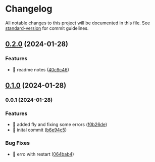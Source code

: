 # Changelog

All notable changes to this project will be documented in this file. See [standard-version](https://github.com/conventional-changelog/standard-version) for commit guidelines.

## [0.2.0](https://github.com/BawnX/memory-modyo/compare/v0.1.0...v0.2.0) (2024-01-28)


### Features

* 🎸 readme notes ([40c9c46](https://github.com/BawnX/memory-modyo/commit/40c9c461003336a7d6eaa5889b27f2b98aa95e06))

## [0.1.0](https://github.com/BawnX/memory-modyo/compare/v0.0.1...v0.1.0) (2024-01-28)

### 0.0.1 (2024-01-28)


### Features

* 🎸 added fly and fixing some errors ([f0b26de](https://github.com/BawnX/memory-modyo/commit/f0b26deacda4c413ab2a2a050cc3f29abb09f5ad))
* 🎸 inital commit ([b6e94c5](https://github.com/BawnX/memory-modyo/commit/b6e94c53c2c5547ab23f759fcd37ad6fd47d72e1))


### Bug Fixes

* 🐛 erro with restart ([064bab4](https://github.com/BawnX/memory-modyo/commit/064bab40195f33ffe6c0666daf8b91593c252185))
